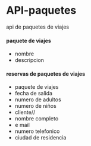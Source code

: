 # API-paquetes
api de paquetes de viajes

#### paquete de viajes

- nombre
- descripcion

#### reservas de paquetes de viajes

- paquete de viajes
- fecha de salida
- numero de adultos
- numero de niños
- cliente//
- nombre completo
- e mail
- numero telefonico
- ciudad de residencia